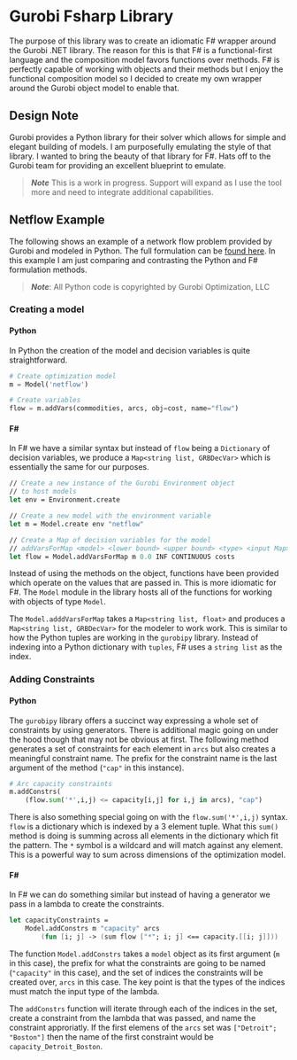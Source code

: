 # Gurobi Fsharp Library

The purpose of this library was to create an idiomatic F# wrapper around the Gurobi .NET library. The reason for this is that F# is a functional-first language and the composition model favors functions over methods. F# is perfectly capable of working with objects and their methods but I enjoy the functional composition model so I decided to create my own wrapper around the Gurobi object model to enable that.

## Design Note

Gurobi provides a Python library for their solver which allows for simple and elegant building of models. I am purposefully emulating the style of that library. I wanted to bring the beauty of that library for F#. Hats off to the Gurobi team for providing an excellent blueprint to emulate.

> ***Note*** This is a work in progress. Support will expand as I use the tool more and need to integrate additional capabilities.

## Netflow Example

The following shows an example of a network flow problem provided by Gurobi and modeled in Python. The full formulation can be [found here](http://www.gurobi.com/documentation/8.0/examples/netflow_py.html). In this example I am just comparing and contrasting the Python and F# formulation methods.

> ***Note***: All Python code is copyrighted by Gurobi Optimization, LLC

### Creating a model

#### Python

In Python the creation of the model and decision variables is quite straightforward.

```python
# Create optimization model
m = Model('netflow')

# Create variables
flow = m.addVars(commodities, arcs, obj=cost, name="flow")
```

#### F#

In F# we have a similar syntax but instead of `flow` being a `Dictionary` of decision variables, we produce a `Map<string list, GRBDecVar>` which is essentially the same for our purposes.

```fsharp
// Create a new instance of the Gurobi Environment object
// to host models
let env = Environment.create

// Create a new model with the environment variable
let m = Model.create env "netflow"

// Create a Map of decision variables for the model
// addVarsForMap <model> <lower bound> <upper bound> <type> <input Map>
let flow = Model.addVarsForMap m 0.0 INF CONTINUOUS costs
```

Instead of using the methods on the object, functions have been provided which operate on the values that are passed in. This is more idiomatic for F#. The `Model` module in the library hosts all of the functions for working with objects of type `Model`.

The `Model.adddVarsForMap` takes a `Map<string list, float>` and produces a `Map<string list, GRBDecVar>` for the modeler to work work. This is similar to how the Python tuples are working in the `gurobipy` library. Instead of indexing into a Python dictionary with `tuples`, F# uses a `string list` as the index.

### Adding Constraints

#### Python
The `gurobipy` library offers a succinct way expressing a whole set of constraints by using generators. There is additional magic going on under the hood though that may not be obvious at first. The following method generates a set of constraints for each element in `arcs` but also creates a meaningful constraint name. The prefix for the constraint name is the last argument of the method (`"cap"` in this instance).

```python
# Arc capacity constraints
m.addConstrs(
    (flow.sum('*',i,j) <= capacity[i,j] for i,j in arcs), "cap")
```


There is also something special going on with the `flow.sum('*',i,j)` syntax. `flow` is a dictionary which is indexed by a 3 element tuple. What this `sum()` method is doing is summing across all elements in the dictionary which fit the pattern. The `*` symbol is a wildcard and will match against any element. This is a powerful way to sum across dimensions of the optimization model.

#### F#

In F# we can do something similar but instead of having a generator we pass in a lambda to create the constraints.

```fsharp
let capacityConstraints =
    Model.addConstrs m "capacity" arcs
        (fun [i; j] -> (sum flow ["*"; i; j] <== capacity.[[i; j]]))
```

The function `Model.addConstrs` takes a `model` object as its first argument (`m` in this case), the prefix for what the constraints are going to be named (`"capacity"` in this case), and the set of indices the constraints will be created over, `arcs` in this case. The key point is that the types of the indices must match the input type of the lambda.

The `addConstrs` function will iterate through each of the indices in the set, create a constraint from the lambda that was passed, and name the constraint approriatly. If the first elemens of the `arcs` set was `["Detroit"; "Boston"]` then the name of the first constraint would be `capacity_Detroit_Boston`.